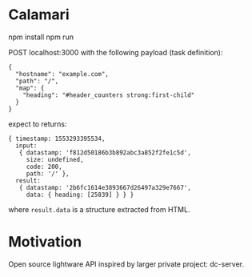 # Calamari
npm install
npm run

POST localhost:3000 with the following payload (task definition):
```
{
  "hostname": "example.com",
  "path": "/",
  "map": {
    "heading": "#header_counters strong:first-child"
  }
}
```

expect to returns:
```
{ timestamp: 1553293395534,
  input:
   { datastamp: 'f812d50186b3b892abc3a852f2fe1c5d',
     size: undefined,
     code: 200,
     path: '/' },
  result:
   { datastamp: '2b6fc1614e3893667d26497a329e7667',
     data: { heading: [25839] } } }
```
where `result.data` is a structure extracted from HTML.

# Motivation

Open source lightware API inspired by larger private project: dc-server.
